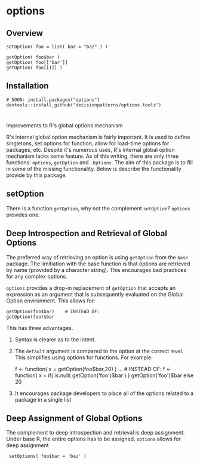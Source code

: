 # options

## Overview 

    setOption( foo = list( bar = "baz" ) )
   
    getOption( foo$bar )
    getOption( foo[['bar']]
    getOption( foo[[1]] )


## Installation 

    # SOON: install.packages("options")
    devtools::install_github("decisionpatterns/options.tools")
    
  

# 
Improvements to R's global options mechanism

R's internal global option mechanism is fairly important.  It is used to define singletons, set options for function, allow for load-time options for packages, etc.  Despite it's numerous uses, R's internal global option mechanism lacks some feature. As of this writing, there are only three functions: `options`, `getOption` and `.Options`.  The aim of this package is to fill in some of the missing functionality. Below is describe the functionality provide by this package.


## setOption

There is a function `getOption`, why not the complement `setOption`?  `options` provides one.


## Deep Introspection and Retrieval of Global Options

The preferred way of retrieving an option is using `getOption` from the `base` package. The limitiation with the base function is that options are retrieved by name (provided by a character string). This encourages bad practices for any complex options.  

`options` provides a drop-in replacement of `getOption` that accepts an expression as an argument that is subsequently evaluated on the Global Option environment. This allows for:

    getOption(foo$bar)    # INSTEAD OF:
    getOption(foo)$bar    

This has three advantages. 

1. Syntax is clearer as to the intent. 
2. The `default` argument is compared to the option at the correct level. This simplifies using options for functions.  For example:

   f <- function( x = getOption(foo$bar,20) ) ...   # INSTEAD OF:
   f <- function( x = if( is.null( getOption('foo')$bar ) ) getOption('foo')$bar else 20 

3. It encourages package developers to place all of the options related to a package in a single list


## Deep Assignment of Global Options

The complement to deep introspection and retrieval is deep assignment.  Under base R, the entire options has to be assigned. `options` allows for deep assignment

     setOptions( foo$bar = 'baz' )
  
